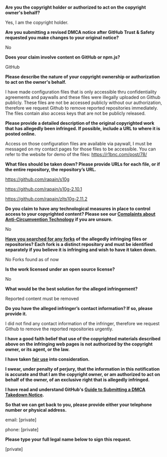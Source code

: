 **Are you the copyright holder or authorized to act on the copyright owner's behalf?**

Yes, I am the copyright holder.

**Are you submitting a revised DMCA notice after GitHub Trust & Safety requested you make changes to your original notice?**

No

**Does your claim involve content on GitHub or npm.js?**

GitHub

**Please describe the nature of your copyright ownership or authorization to act on the owner's behalf.**

I have made configuration files that is only accessible thru confidentiality agreements and paywalls and these files were illegally uploaded on Github publicly. These files are not be accessed publicly without our authorization, therefore we request Github to remove reported repositories immediately. The files contain also access keys that are not be publicly released.

**Please provide a detailed description of the original copyrighted work that has allegedly been infringed. If possible, include a URL to where it is posted online.**

Access on those configuration files are available via paywall, I must be messaged on my contact pages for those files to be accessible.
You can refer to the website for demo of the files: https://r1bnc.com/post/78/

**What files should be taken down? Please provide URLs for each file, or if the entire repository, the repository’s URL.**

https://github.com/rapain/s10g

https://github.com/rapain/s10g-2.10.1

https://github.com/rapain/zlts10g-2.11.2

**Do you claim to have any technological measures in place to control access to your copyrighted content? Please see our <a href="https://docs.github.com/articles/guide-to-submitting-a-dmca-takedown-notice#complaints-about-anti-circumvention-technology">Complaints about Anti-Circumvention Technology</a> if you are unsure.**

No

**<a href="https://docs.github.com/articles/dmca-takedown-policy#b-what-about-forks-or-whats-a-fork">Have you searched for any forks</a> of the allegedly infringing files or repositories? Each fork is a distinct repository and must be identified separately if you believe it is infringing and wish to have it taken down.**

No Forks found as of now

**Is the work licensed under an open source license?**

No

**What would be the best solution for the alleged infringement?**

Reported content must be removed

**Do you have the alleged infringer’s contact information? If so, please provide it.**

I did not find any contact information of the infringer, therefore we request Github to remove the reported repositories urgently.

**I have a good faith belief that use of the copyrighted materials described above on the infringing web pages is not authorized by the copyright owner, or its agent, or the law.**

**I have taken <a href="https://www.lumendatabase.org/topics/22">fair use</a> into consideration.**

**I swear, under penalty of perjury, that the information in this notification is accurate and that I am the copyright owner, or am authorized to act on behalf of the owner, of an exclusive right that is allegedly infringed.**

**I have read and understand GitHub's <a href="https://docs.github.com/articles/guide-to-submitting-a-dmca-takedown-notice/">Guide to Submitting a DMCA Takedown Notice</a>.**

**So that we can get back to you, please provide either your telephone number or physical address.**

email: [private]

phone: [private]

**Please type your full legal name below to sign this request.**

[private]
